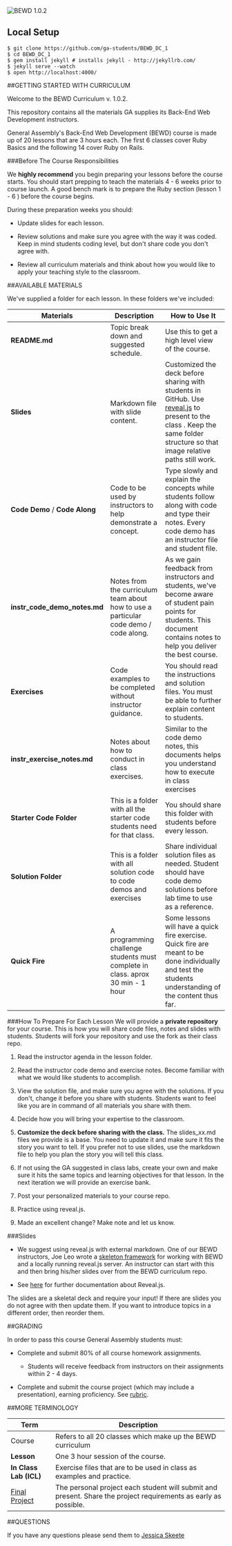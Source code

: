 ![BEWD 1.0.2](assets/instructor_bewd_logo.png)

## Local Setup

    $ git clone https://github.com/ga-students/BEWD_DC_1
    $ cd BEWD_DC_1
    $ gem install jekyll # installs jekyll - http://jekyllrb.com/
    $ jekyll serve --watch
    $ open http://localhost:4000/

##GETTING STARTED WITH CURRICULUM

Welcome to the BEWD Curriculum v. 1.0.2. 

This repository contains all the materials GA supplies its Back-End Web Development instructors. 

General Assembly's Back-End Web Development (BEWD) course is made up of 20 lessons that are 3 hours each. The first 6 classes cover Ruby Basics and the following 14 cover Ruby on Rails. 

###Before The Course Responsibilities
 
We __highly recommend__ you begin preparing your lessons before the course starts. You should start prepping to teach the materials 4 - 6 weeks prior to course launch. A good bench mark is to prepare the Ruby section (lesson 1 - 6 )  before the course begins. 

During these preparation weeks you should: 

*	Update slides for each lesson.

*	Review solutions and make sure you agree with the way it was coded. Keep in mind students coding level, but don't share code you don't agree with.

*	Review all curriculum materials and think about how you would like to apply your teaching style to the classroom. 


##AVAILABLE MATERIALS

We've supplied a folder for each lesson. In these folders we've included:

|Materials | Description | How to Use It|
|----|---------|---------------|
| __README.md__| Topic break down and suggested schedule. | Use this to get a high level view of the course.|
| __Slides__| Markdown file with slide content.| Customized the deck before sharing with students in GitHub. Use [reveal.js]() to present to the class . Keep the same folder structure so that image relative paths still work.|
| __Code Demo__ / __Code Along__| Code to be used by instructors to help demonstrate a concept.|Type slowly and explain the concepts while students follow along with code and type their notes. Every code demo has an instructor file and student file.|
| __instr_code_demo_notes.md__| Notes from the curriculum team about how to use a particular code demo / code along.| As we gain feedback from instructors and students, we've become aware of student pain points for students. This document contains notes to help you deliver the best course.|
| __Exercises__|Code examples to be completed without instructor guidance.| You should read the instructions and solution files. You must be able to further explain content to students.|
| __instr_exercise_notes.md__| Notes about how to conduct in class exercises.|Similar to the code demo notes, this documents helps you understand how to execute in class exercises|
| __Starter Code Folder__| This is a folder with all the starter code students need for that class.| You should share this folder with students before every lesson.|
| __Solution Folder__| This is a folder with all solution code to code demos and exercises| Share individual solution files as needed. Student should have code demo solutions before lab time to use as a reference.|
| __Quick Fire__| A programming challenge students must complete in class. aprox 30 min - 1 hour| Some lessons will have a quick fire exercise. Quick fire are meant to be done individually and test the students understanding of the content thus far.|


###How To Prepare For Each Lesson
We will provide a __private repository__ for your course. This is how you will share code files, notes and slides with students. 
Students will fork your repository and use the fork as their class repo.

1.	Read the instructor agenda in the lesson folder.

2.	Read the instructor code demo and exercise notes. Become familiar with what we would like students to accomplish.

3.	View the solution file, and make sure you agree with the solutions. If you don't, change it before you share with students. Students want to feel like you are in command of all materials you share with them.

4.	Decide how you will bring your expertise to the classroom.

5.	__Customize the deck before sharing with the class.__ The slides_xx.md files we provide is a base. You need to update it and make sure it fits the story you want to tell. If you prefer not to use slides, use the markdown file to help you plan the story you will tell this class.

6.	If not using the GA suggested in class labs, create your own and make sure it hits the same topics and learning objectives for that lesson. In the next iteration we will provide an exercise bank.

7.	Post your personalized materials to your course repo.

8.	Practice using reveal.js.

8.	Made an excellent change? Make note and let us know.


###Slides

*	We suggest using reveal.js with external markdown. One of our BEWD instructors, Joe Leo wrote a [skeleton framework](https://github.com/jleo3/reveal.ga) for working with BEWD and a locally running reveal.js server. An instructor can start with this and then bring his/her slides over from the BEWD curriculum repo.

*	See [here](https://github.com/hakimel/reveal.js) for further documentation about Reveal.js. 

The slides are a skeletal deck and require your input! If there are slides you do not agree with then update them. If you want to introduce topics in a different order, then reorder them. 


##GRADING

In order to pass this course General Assembly students must:

*	Complete and submit 80% of all course homework assignments. 
	*	Students will receive feedback from instructors on their assignments within 2 - 4 days. 
	

*	Complete and submit the course project (which may include a presentation), earning 	proficiency. See [rubric](final_project_rubric.md). 


##MORE TERMINOLOGY

|Term|Description|
|---|---|
|Course|Refers to all 20 classes which make up the BEWD curriculum|
| __Lesson__ |One 3 hour session of the course. |
| __In Class Lab (ICL)__|Exercise files that are to be used in class as examples and practice.|
|[Final Project](Final_Project/final_project_requirements.md)|The personal project each student will submit and present. Share the project requirements as early as possible.|
	

##QUESTIONS

If you have any questions please send them to [Jessica Skeete](jessicat@generalassemb.ly)


